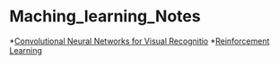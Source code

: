 # Maching_learning_Notes
*[Convolutional Neural Networks for Visual Recognitio](https://github.com/bochendong/Maching_learning_Notes/tree/main/Convolutional%20Neural%20Networks%20for%20Visual%20Recognition)
*[Reinforcement Learning](https://github.com/bochendong/Maching_learning_Notes/tree/main/Reinforcement%20Learning)
